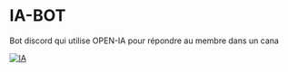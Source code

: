 # IA-BOT

Bot discord qui utilise OPEN-IA pour répondre au membre dans un cana

<a href="https://ibb.co/h19WPRWS"><img src="https://i.ibb.co/YTQkz7kx/IA.png" alt="IA" border="0"></a>

